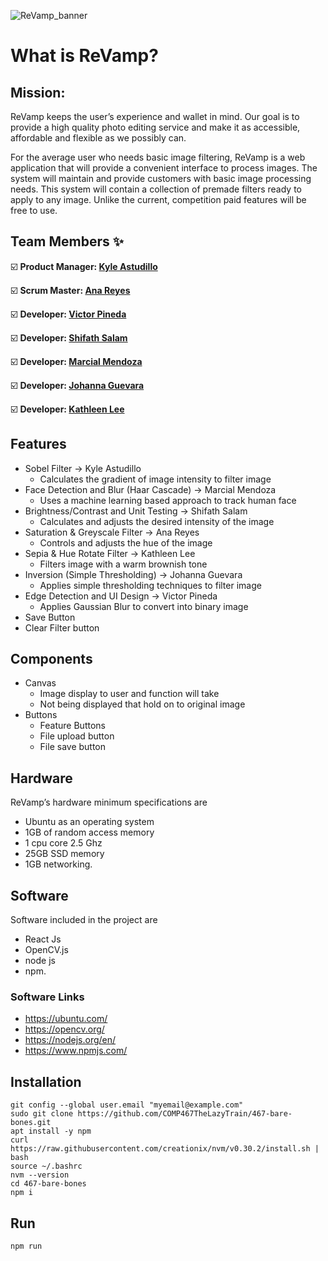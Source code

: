 ![ReVamp_banner](https://user-images.githubusercontent.com/26126449/101236156-a615e300-3683-11eb-9f98-4516aa1ee90d.png)
# What is ReVamp?

## Mission:
ReVamp keeps the user’s experience and wallet in mind. Our goal is to provide a high quality photo editing service and make it as accessible, affordable and flexible as we possibly can.

For the average user who needs basic image filtering, ReVamp is a web application that will provide a convenient interface to process images. The system will maintain and provide customers with basic image processing needs. This system will contain a collection of premade filters ready to apply to any image. Unlike the current, competition paid features will be free to use.

## Team Members :sparkles:

:ballot_box_with_check: **Product Manager: [Kyle Astudillo](https://github.com/KyleAstudillo)** 

:ballot_box_with_check: **Scrum Master: [Ana Reyes](https://github.com/ar978923)** 

:ballot_box_with_check: **Developer: [Victor Pineda](https://github.com/PinedaVictor)** 

:ballot_box_with_check: **Developer: [Shifath Salam](https://github.com/sheef-code)** 

:ballot_box_with_check: **Developer: [Marcial Mendoza](https://github.com/Mozziemist)** 

:ballot_box_with_check: **Developer: [Johanna Guevara](https://github.com/jguev)** 

:ballot_box_with_check: **Developer: [Kathleen Lee](https://github.com/csunklee)** 

## Features
  * Sobel Filter -> Kyle Astudillo
    * Calculates the gradient of image intensity to filter image
  * Face Detection and Blur (Haar Cascade)  -> Marcial Mendoza
    * Uses a machine learning based approach to track human face
  * Brightness/Contrast and Unit Testing -> Shifath Salam
    * Calculates and adjusts the desired intensity of the image
  * Saturation & Greyscale Filter -> Ana Reyes
    * Controls and adjusts the hue of the image
  * Sepia & Hue Rotate Filter -> Kathleen Lee
    * Filters image with a warm brownish tone
  * Inversion (Simple Thresholding) -> Johanna Guevara
    * Applies simple thresholding techniques to filter image
  * Edge Detection and UI Design -> Victor Pineda
    * Applies Gaussian Blur to convert into binary image
  * Save Button
  * Clear Filter button
## Components
  * Canvas
    * Image display to user and function will take
    * Not being displayed that hold on to original image
  * Buttons
    * Feature Buttons
    * File upload button
    * File save button
## Hardware
ReVamp’s hardware minimum specifications are
  * Ubuntu as an operating system
  * 1GB of random access memory
  * 1 cpu core 2.5 Ghz
  * 25GB SSD memory
  * 1GB networking.
## Software
Software included in the project are
  * React Js
  * OpenCV.js
  * node js
  * npm.
### Software Links
  * https://ubuntu.com/
  * https://opencv.org/
  * https://nodejs.org/en/
  * https://www.npmjs.com/
## Installation
```git config --global user.name "My Name"
git config --global user.email "myemail@example.com"
sudo git clone https://github.com/COMP467TheLazyTrain/467-bare-bones.git
apt install -y npm
curl https://raw.githubusercontent.com/creationix/nvm/v0.30.2/install.sh | bash
source ~/.bashrc
nvm --version
cd 467-bare-bones
npm i
```

## Run
```npm run```
